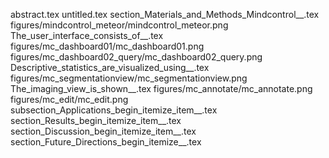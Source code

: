 abstract.tex
untitled.tex
section_Materials_and_Methods_Mindcontrol__.tex
figures/mindcontrol_meteor/mindcontrol_meteor.png
The_user_interface_consists_of__.tex
figures/mc_dashboard01/mc_dashboard01.png
figures/mc_dashboard02_query/mc_dashboard02_query.png
Descriptive_statistics_are_visualized_using__.tex
figures/mc_segmentationview/mc_segmentationview.png
The_imaging_view_is_shown__.tex
figures/mc_annotate/mc_annotate.png
figures/mc_edit/mc_edit.png
subsection_Applications_begin_itemize_item__.tex
section_Results_begin_itemize_item__.tex
section_Discussion_begin_itemize_item__.tex
section_Future_Directions_begin_itemize__.tex